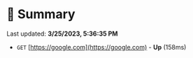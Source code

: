 # 📖 Summary
Last updated: **3/25/2023, 5:36:35 PM**

- `GET` [https://google.com](https://google.com) - **Up** (158ms)
